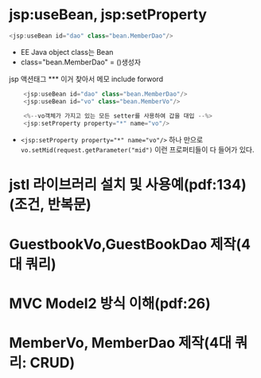 # jsp:useBean, jsp:setProperty

```java
<jsp:useBean id="dao" class="bean.MemberDao"/>
```


 - EE Java object class는 Bean
 - class="bean.MemberDao" = ()생성자

jsp 액션태그 *** 이거 찾아서 메모
include
forword
```java
	<jsp:useBean id="dao" class="bean.MemberDao"/>
	<jsp:useBean id="vo" class="bean.MemberVo"/>
	
	<%--vo객체가 가지고 있는 모든 setter를 사용하여 갑을 대입 --%>
	<jsp:setProperty property="*" name="vo"/>
```
 - `<jsp:setProperty property="*" name="vo"/>` 하나 만으로
 `vo.setMid(request.getParameter("mid")` 이런 프로퍼티들이 다 들어가 있다.

# jstl 라이브러리 설치 및 사용예(pdf:134)(조건, 반복문)

# GuestbookVo,GuestBookDao 제작(4대 쿼리)

# MVC Model2 방식 이해(pdf:26)

# MemberVo, MemberDao 제작(4대 쿼리: CRUD)



